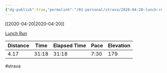 ```yaml
---
{"dg-publish":true,"permalink":"/01-personal/strava/2020-04-20-lunch-run/"}
---
```



[[2020-04-20\|2020-04-20]]

[Lunch Run](https://www.strava.com/activities/3332085381)

| Distance | Time  | Elapsed Time | Pace | Elevation |
| -------- | ----- | ------------ | ---- | --------- |
| 4.17     | 31:18 | 31:18        | 7:30 | 179       |




#strava
